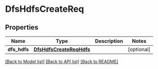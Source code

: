 # DfsHdfsCreateReq

## Properties
Name | Type | Description | Notes
------------ | ------------- | ------------- | -------------
**dfs_hdfs** | [**DfsHdfsCreateReqHdfs**](DfsHdfsCreateReqHdfs.md) |  | [optional] 

[[Back to Model list]](../README.md#documentation-for-models) [[Back to API list]](../README.md#documentation-for-api-endpoints) [[Back to README]](../README.md)


